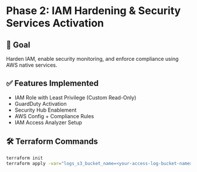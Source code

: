 # Phase 2: IAM Hardening & Security Services Activation

## 🎯 Goal
Harden IAM, enable security monitoring, and enforce compliance using AWS native services.

## ✅ Features Implemented
- IAM Role with Least Privilege (Custom Read-Only)
- GuardDuty Activation
- Security Hub Enablement
- AWS Config + Compliance Rules
- IAM Access Analyzer Setup

## 🛠️ Terraform Commands

```bash
terraform init
terraform apply -var="logs_s3_bucket_name=<your-access-log-bucket-name>"
